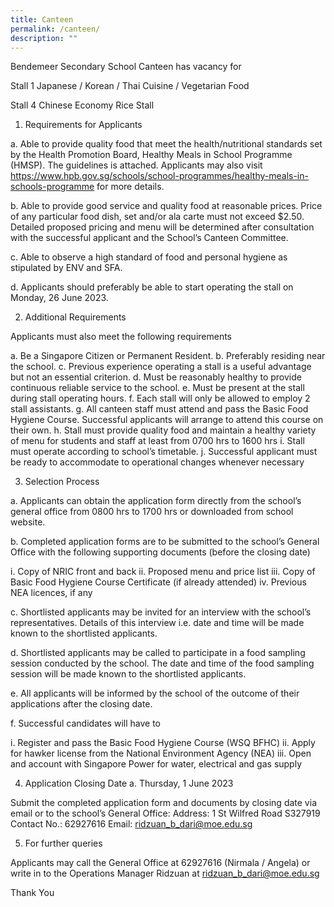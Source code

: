 ```yaml
---
title: Canteen
permalink: /canteen/
description: ""
---
```

Bendemeer Secondary School Canteen 
has vacancy for 

Stall 1
Japanese / Korean / Thai Cuisine / Vegetarian Food

Stall 4
 Chinese Economy Rice Stall

1.	Requirements for Applicants

a.	Able to provide quality food that meet the health/nutritional standards set by the Health Promotion Board, Healthy Meals in School Programme (HMSP). The guidelines is attached.  Applicants may also visit https://www.hpb.gov.sg/schools/school-programmes/healthy-meals-in-schools-programme for more details.

b.	Able to provide good service and quality food  at reasonable prices. Price of any particular food dish, set and/or ala carte must not exceed $2.50. Detailed proposed pricing and menu will be determined after consultation with the successful applicant and the School’s Canteen Committee.

c.	Able to observe a high standard of food and personal hygiene as stipulated by ENV and SFA. 

d.	Applicants should preferably be able to start operating the stall on Monday, 26 June 2023. 

2.	Additional Requirements

Applicants must also meet the following requirements

a.	Be a Singapore Citizen or Permanent Resident.
b.	Preferably residing near the school. 
c.	Previous experience operating a stall is a useful advantage but not an essential criterion.
d.	Must be reasonably healthy to provide continuous reliable service to the school. 
e.	Must be present at the stall during stall operating hours.
f.	Each stall will only be allowed to employ 2 stall assistants. 
g.	All canteen staff must attend and pass the Basic Food Hygiene Course. Successful applicants will arrange to attend this course on their own.
h.	Stall must provide quality food and maintain a healthy variety of menu for students and staff at least from 0700 hrs to 1600 hrs
i.	Stall must operate according to school’s timetable.
j.	Successful applicant must be ready to accommodate to operational changes whenever necessary

3.	Selection Process

a.	Applicants can obtain the application form directly from the school’s general office from 0800 hrs to 1700 hrs or downloaded from school website.

b.	Completed application forms are to be submitted to the school’s General Office with the following supporting documents (before the closing date)

i.	Copy of NRIC front and back
ii.	Proposed menu and price list
iii.	Copy of Basic Food Hygiene Course Certificate (if already attended)
iv.	Previous NEA licences, if any

c.	Shortlisted applicants may be invited for an interview with the school’s representatives. Details of this interview i.e. date and time will be made known to the shortlisted applicants.

d.	Shortlisted applicants may be called to participate in a food sampling session conducted by the school. The date and time of the food sampling session will be made known to the shortlisted applicants.

e.	All applicants will be informed by the school of the outcome of their applications after the closing date.

f.	Successful candidates will have to

i.	Register and pass the Basic Food Hygiene Course (WSQ BFHC) 
ii.	Apply for hawker license from the National Environment Agency (NEA)
iii.	Open and account with Singapore Power for water, electrical and gas supply


4.	Application Closing Date
a.	Thursday, 1 June 2023 

Submit the completed application form and documents by closing date via email or to the school’s General Office:
Address: 1 St Wilfred Road S327919
Contact No.: 62927616
Email: ridzuan_b_dari@moe.edu.sg 

5.	For further queries

Applicants may call the General Office at 62927616 (Nirmala / Angela) or write in to the Operations Manager Ridzuan at ridzuan_b_dari@moe.edu.sg 


Thank You
